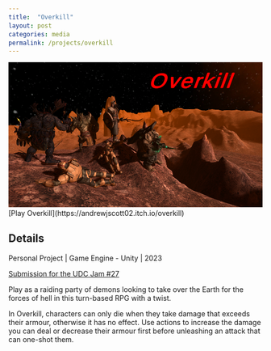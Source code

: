 ```yaml
---
title:  "Overkill"
layout: post
categories: media
permalink: /projects/overkill
---
```


<img src="https://raw.githubusercontent.com/andrewscott02/andrewscott02.github.io/master/_posts/Images/OverkillSplashImage.png">
[Play Overkill](https://andrewjscott02.itch.io/overkill)

## Details

Personal Project | Game Engine - Unity | 2023

[Submission for the UDC Jam #27](https://itch.io/jam/udc-jam-27/rate/2255113)

<p>
  Play as a raiding party of demons looking to take over the Earth for the forces of hell in this turn-based RPG with a twist.
</p>

<p>
  In Overkill, characters can only die when they take damage that exceeds their armour, otherwise it has no effect. Use actions to increase the damage you can deal or decrease their armour first before unleashing an attack that can one-shot them.
</p>
